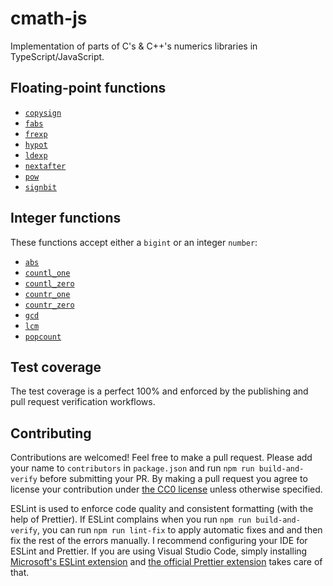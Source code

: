 # cmath-js
Implementation of parts of C's & C++'s numerics libraries in TypeScript/JavaScript.

## Floating-point functions 
- [`copysign`](https://en.cppreference.com/w/c/numeric/math/copysign)
- [`fabs`](https://en.cppreference.com/w/c/numeric/math/fabs)
- [`frexp`](https://en.cppreference.com/w/c/numeric/math/frexp)
- [`hypot`](https://en.cppreference.com/w/cpp/numeric/math/hypot)
- [`ldexp`](https://en.cppreference.com/w/c/numeric/math/ldexp)
- [`nextafter`](https://en.cppreference.com/w/c/numeric/math/nextafter)
- [`pow`](https://en.cppreference.com/w/c/numeric/math/pow)
- [`signbit`](https://en.cppreference.com/w/c/numeric/math/signbit)

## Integer functions
These functions accept either a `bigint` or an integer `number`:
- [`abs`](https://en.cppreference.com/w/c/numeric/math/abs)
- [`countl_one`](https://en.cppreference.com/w/cpp/numeric/countl_one)
- [`countl_zero`](https://en.cppreference.com/w/cpp/numeric/countl_zero)
- [`countr_one`](https://en.cppreference.com/w/cpp/numeric/countr_one)
- [`countr_zero`](https://en.cppreference.com/w/cpp/numeric/countr_zero)
- [`gcd`](https://en.cppreference.com/w/cpp/numeric/gcd)
- [`lcm`](https://en.cppreference.com/w/cpp/numeric/lcm)
- [`popcount`](https://en.cppreference.com/w/cpp/numeric/popcount)

## Test coverage
The test coverage is a perfect 100% and enforced by the publishing and pull request verification workflows.

## Contributing
Contributions are welcomed! Feel free to make a pull request. Please add your name to `contributors` in `package.json` and run `npm run build-and-verify` before submitting your PR. By making a pull request you agree to license your contribution under [the CC0 license](https://creativecommons.org/publicdomain/zero/1.0/legalcode.en#legal-code-title) unless otherwise specified.

ESLint is used to enforce code quality and consistent formatting (with the help of Prettier). If ESLint complains when you run `npm run build-and-verify`, you can run `npm run lint-fix` to apply automatic fixes and and then fix the rest of the errors manually. I recommend configuring your IDE for ESLint and Prettier. If you are using Visual Studio Code, simply installing [Microsoft's ESLint extension](https://marketplace.visualstudio.com/items?itemName=dbaeumer.vscode-eslint) and [the official Prettier extension](https://marketplace.visualstudio.com/items?itemName=esbenp.prettier-vscode) takes care of that.

